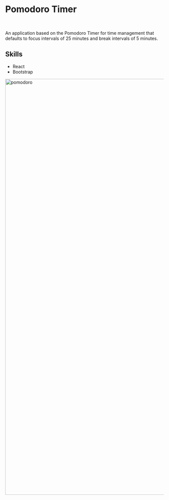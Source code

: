 

<h1>Pomodoro Timer</h1>
<br>
<p>An application based on the Pomodoro Timer for time management that defaults to focus intervals of 25 minutes and break intervals of 5 minutes.</p>
<h2>Skills</h2>
<ul>
  <li>React</li>
  <li>Bootstrap</li>
</ul>

<img width="1319" alt="pomodoro" src="https://user-images.githubusercontent.com/87321366/137403625-da12d0ea-1499-4137-9bad-9a4881e15ece.png">
